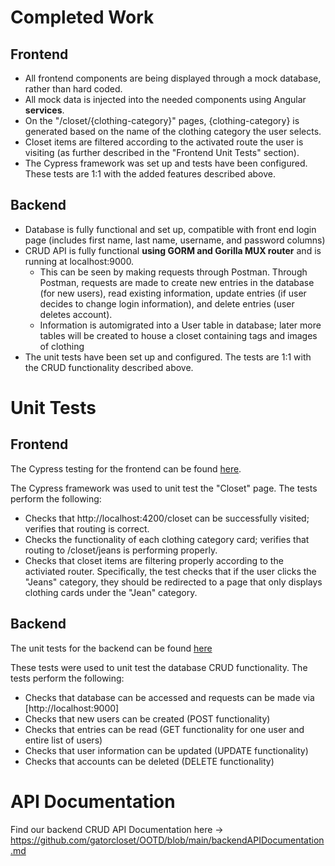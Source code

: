 # Completed Work
## Frontend
- All frontend components are being displayed through a mock database, rather than hard coded.
- All mock data is injected into the needed components using Angular **services**.
- On the "/closet/{clothing-category}" pages, {clothing-category} is generated based on the name of the clothing category the user selects.
- Closet items are filtered according to the activated route the user is visiting (as further described in the "Frontend Unit Tests" section).
- The Cypress framework was set up and tests have been configured. These tests are 1:1 with the added features described above.

## Backend
- Database is fully functional and set up, compatible with front end login page (includes first name, last name, username, and password columns)
- CRUD API is fully functional **using GORM and Gorilla MUX router** and is running at localhost:9000.
  - This can be seen by making requests through Postman. Through Postman, requests are made to create new entries in the database (for new users), read existing information, update entries (if user decides to change login information), and delete entries (user deletes account). 
  - Information is automigrated into a User table in database; later more tables will be created to house a closet containing tags and images of clothing
- The unit tests have been set up and configured. The tests are 1:1 with the CRUD functionality described above.

# Unit Tests
## Frontend
The Cypress testing for the frontend can be found [here](https://github.com/gatorcloset/OOTD/blob/closet/cypress/e2e/closet.cy.ts).

The Cypress framework was used to unit test the "Closet" page. The tests perform the following:
- Checks that http://localhost:4200/closet can be successfully visited; verifies that routing is correct.
- Checks the functionality of each clothing category card; verifies that routing to /closet/jeans is performing properly.
- Checks that closet items are filtering properly according to the activiated router. Specifically, the test checks that if the user clicks the "Jeans" category, they should be redirected to a page that only displays clothing cards under the "Jean" category.

## Backend
The unit tests for the backend can be found [here](https://github.com/gatorcloset/OOTD/blob/main/backend/go/src/github.com/user/user_test.go)

These tests were used to unit test the database CRUD functionality. The tests perform the following:
- Checks that database can be accessed and requests can be made via [http://localhost:9000]
- Checks that new users can be created (POST functionality)
- Checks that entries can be read (GET functionality for one user and entire list of users)
- Checks that user information can be updated (UPDATE functionality)
- Checks that accounts can be deleted (DELETE functionality)

# API Documentation
Find our backend CRUD API Documentation here -> https://github.com/gatorcloset/OOTD/blob/main/backendAPIDocumentation.md

